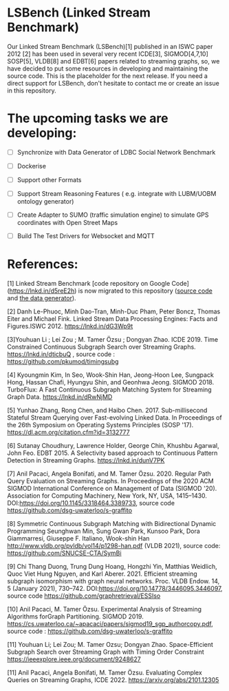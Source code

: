 # LSBench (Linked Stream Benchmark)

Our Linked Stream Benchmark (LSBench)[1] published in an ISWC paper 2012 [2] has been used in several very recent ICDE[3], SIGMOD[4,7,10] SOSP[5], VLDB[8] and EDBT[6] papers related to streaming graphs, so, we have decided to put some resources in developing and maintaining the source code. This is the placeholder for the next release. If you need a direct support for LSBench, don't hesitate to contact me or create an issue in this repository.

# The upcoming tasks we are developing:

- [ ] Synchronize with Data Generator of LDBC Social Network Benchmark 
- [ ] Dockerise
- [ ] Support other Formats
- [ ] Support Stream Reasoning Features ( e.g. integrate with LUBM/UOBM ontology generator)
- [ ] Create Adapter to SUMO (traffic simulation engine) to simulate GPS coordinates with Open Street Maps 
- [ ] Build The Test Drivers for Websocket and MQTT


# References: 
[1] Linked Stream Benchmark [code repository on Google Code] (https://lnkd.in/d5reE2h) is now migrated to this repository ([source code](./main/) and [the data generator](./releases/)).

[2] Danh Le-Phuoc, Minh Dao-Tran, Minh-Duc Pham, Peter Boncz, Thomas Eiter and Michael Fink. Linked Stream Data Processing Engines: Facts and Figures.ISWC 2012.  https://lnkd.in/dG3Wp9t

[3]Youhuan Li ; Lei Zou ; M. Tamer Özsu ; Dongyan Zhao. ICDE 2019.  Time Constrained Continuous Subgraph Search over Streaming Graphs. https://lnkd.in/dticbuQ , source code : https://github.com/pkumod/timingsubg

[4] Kyoungmin Kim, In Seo, Wook-Shin Han, Jeong-Hoon Lee, Sungpack Hong, Hassan Chafi, Hyungyu Shin, and Geonhwa Jeong. SIGMOD 2018. TurboFlux: A Fast Continuous Subgraph Matching System for Streaming Graph Data. https://lnkd.in/dRwNjMD

[5] Yunhao Zhang, Rong Chen, and Haibo Chen. 2017. Sub-millisecond Stateful Stream Querying over Fast-evolving Linked Data. In Proceedings of the 26th Symposium on Operating Systems Principles (SOSP '17). https://dl.acm.org/citation.cfm?id=3132777

[6] Sutanay Choudhury, Lawrence Holder, George Chin, Khushbu Agarwal, John Feo. EDBT 2015. A Selectivity based approach to Continuous Pattern Detection in Streaming Graphs. https://lnkd.in/dunV7PK

[7] Anil Pacaci, Angela Bonifati, and M. Tamer Özsu. 2020. Regular Path Query Evaluation on Streaming Graphs. In Proceedings of the 2020 ACM SIGMOD International Conference on Management of Data (SIGMOD '20). Association for Computing Machinery, New York, NY, USA, 1415–1430. DOI:https://doi.org/10.1145/3318464.3389733, source code https://github.com/dsg-uwaterloo/s-graffito

[8] Symmetric Continuous Subgraph Matching with Bidirectional Dynamic Programming
Seunghwan Min, Sung Gwan Park, Kunsoo Park, Dora Giammarresi, Giuseppe F. Italiano, Wook-shin Han
http://www.vldb.org/pvldb/vol14/p1298-han.pdf (VLDB 2021), source code: https://github.com/SNUCSE-CTA/SymBi

[9] Chi Thang Duong, Trung Dung Hoang, Hongzhi Yin, Matthias Weidlich, Quoc Viet Hung Nguyen, and Karl Aberer. 2021. Efficient streaming subgraph isomorphism with graph neural networks. Proc. VLDB Endow. 14, 5 (January 2021), 730–742. DOI:https://doi.org/10.14778/3446095.3446097, source code https://github.com/graphretrieval/ESSIso

[10] Anil Pacaci, M. Tamer Özsu. Experimental Analysis of Streaming Algorithms forGraph Partitioning. SIGMOD 2019. https://cs.uwaterloo.ca/~apacaci/papers/sigmod19_sgp_authorcopy.pdf, source code : https://github.com/dsg-uwaterloo/s-graffito

[11] Youhuan Li; Lei Zou; M. Tamer Ozsu; Dongyan Zhao. Space-Efficient Subgraph Search over Streaming Graph with Timing Order Constraint https://ieeexplore.ieee.org/document/9248627

[11] Anil Pacaci, Angela Bonifati, M. Tamer Özsu. Evaluating Complex Queries on Streaming Graphs, ICDE 2022. https://arxiv.org/abs/2101.12305
